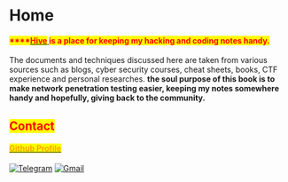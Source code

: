 # Home

#### <mark style="color:red;">****</mark>[<mark style="color:red;">**Hive**</mark> ](https://7h3w4lk3r.gitbook.io/the-hive/)<mark style="color:red;">**is a place for keeping my hacking and coding notes handy.**</mark>

The documents and techniques discussed here are taken from various sources such as blogs, cyber security courses, cheat sheets, books, CTF experience and personal researches. **the soul purpose of this book is to** **make network penetration testing easier, keeping my notes somewhere handy and hopefully, giving back to the community.**

## <mark style="color:red;">**Contact**</mark>

#### [<mark style="color:orange;">Github Profile</mark>](https://github.com/7h3w4lk3r)

[![Telegram](https://img.shields.io/badge/Telegram-2CA5E0?style=for-the-badge\&logo=telegram\&logoColor=white)](https://t.me/TH3W4LK3R) [![Gmail](https://img.shields.io/badge/Gmail-D14836?style=for-the-badge\&logo=gmail\&logoColor=white)](mailto:bl4ckr4z3r@gmail.com)
